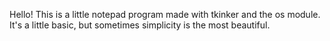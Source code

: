 Hello!
This is a little notepad program made with tkinker and the os module.
It's a little basic, but sometimes simplicity is the most beautiful.
